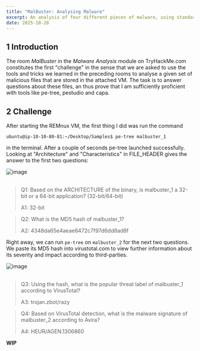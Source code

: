 ```yaml
---
title: "MalBuster: Analysing Malware"
excerpt: An analysis of four different pieces of malware, using standard tools like pe-tree, pestudio and capa 
date: 2025-10-28
---
```



## 1 Introduction

The room *MalBuster* in the *Malware Analysis* module on TryHackMe.com constitutes the first "challenge" in the sense that we are asked to use the tools and tricks we learned in the preceding rooms to analyse a given set of malicious files that are stored in the attached VM. The task is to answer questions about these files, an thus prove that I am sufficiently proficient with tools like pe-tree, pestudio and capa.


## 2 Challenge

After starting the REMnux VM, the first thing I did was run the command 
```console
ubuntu@ip-10-10-80-81:~/Desktop/Samples$ pe-tree malbuster_1
```
in the terminal. After a couple of seconds pe-tree launched successfully. Looking at "Architecture" and "Characteristics" in FILE_HEADER gives the answer to the first two questions:

<div class="flex justify-center items-center">
  <img
    src="https://github.com/user-attachments/assets/51c1f8ca-fecc-42ec-bbcd-3c2cd3af79ca"
    alt="image"
    class="clickable-img h-auto w-auto max-w-full max-h-[232px] object-contain"
  />
</div>
<br>

> Q1: Based on the ARCHITECTURE of the binary, is malbuster_1 a 32-bit or a 64-bit application? (32-bit/64-bit)
> 
> A1: 32-bit

> Q2: What is the MD5 hash of malbuster_1?
>
> A2: 4348da65e4aeae6472c7f97d6dd8ad8f

Right away, we can run `pe-tree` on `malbuster_2` for the next two questions. We paste its MD5 hash into virustotal.com to view further information about its severity and impact according to third-parties.

<div class="flex justify-center items-center">
  <img
    src="https://github.com/user-attachments/assets/74e1e9ca-76e1-426c-b065-4f5ff8b4fa45"
    alt="image"
    class="clickable-img h-auto w-auto max-w-full max-h-[232px] object-contain"
  />
</div>
<br>

> Q3: Using the hash, what is the popular threat label of malbuster_1 according to VirusTotal?
>
> A3: trojan.zbot/razy

> Q4: Based on VirusTotal detection, what is the malware signature of malbuster_2 according to Avira?
>
> A4: HEUR/AGEN.1306860

**WIP**








